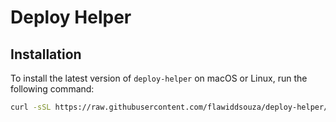 # Deploy Helper

## Installation

To install the latest version of `deploy-helper` on macOS or Linux, run the following command:

```sh
curl -sSL https://raw.githubusercontent.com/flawiddsouza/deploy-helper/main/install.sh | bash
